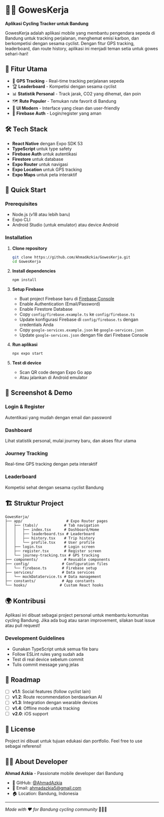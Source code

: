 # 🚴‍♂️ GowesKerja

**Aplikasi Cycling Tracker untuk Bandung**

GowesKerja adalah aplikasi mobile yang membantu pengendara sepeda di Bandung untuk tracking perjalanan, menghemat emisi karbon, dan berkompetisi dengan sesama cyclist. Dengan fitur GPS tracking, leaderboard, dan route history, aplikasi ini menjadi teman setia untuk gowes sehari-hari!

## 🌟 Fitur Utama

- 📍 **GPS Tracking** - Real-time tracking perjalanan sepeda
- 🏆 **Leaderboard** - Kompetisi dengan sesama cyclist
- 📊 **Statistik Personal** - Track jarak, CO2 yang dihemat, dan poin
- 🗺️ **Rute Populer** - Temukan rute favorit di Bandung
- 📱 **UI Modern** - Interface yang clean dan user-friendly
- 🔐 **Firebase Auth** - Login/register yang aman

## 🛠️ Tech Stack

- **React Native** dengan Expo SDK 53
- **TypeScript** untuk type safety
- **Firebase Auth** untuk autentikasi
- **Firestore** untuk database
- **Expo Router** untuk navigasi
- **Expo Location** untuk GPS tracking
- **Expo Maps** untuk peta interaktif

## 🚀 Quick Start

### Prerequisites

- Node.js (v18 atau lebih baru)
- Expo CLI
- Android Studio (untuk emulator) atau device Android

### Installation

1. **Clone repository**

   ```bash
   git clone https://github.com/AhmadAzkia/GowesKerja.git
   cd GowesKerja
   ```

2. **Install dependencies**

   ```bash
   npm install
   ```

3. **Setup Firebase**
   - Buat project Firebase baru di [Firebase Console](https://console.firebase.google.com)
   - Enable Authentication (Email/Password)
   - Enable Firestore Database
   - Copy `config/firebase.example.ts` ke `config/firebase.ts`
   - Update konfigurasi Firebase di `config/firebase.ts` dengan credentials Anda
   - Copy `google-services.example.json` ke `google-services.json`
   - Update `google-services.json` dengan file dari Firebase Console

4. **Run aplikasi**

   ```bash
   npx expo start
   ```

5. **Test di device**
   - Scan QR code dengan Expo Go app
   - Atau jalankan di Android emulator

## 📱 Screenshot & Demo

### Login & Register

Autentikasi yang mudah dengan email dan password

### Dashboard

Lihat statistik personal, mulai journey baru, dan akses fitur utama

### Journey Tracking

Real-time GPS tracking dengan peta interaktif

### Leaderboard

Kompetisi sehat dengan sesama cyclist Bandung

## 🏗️ Struktur Project

```
GowesKerja/
├── app/                    # Expo Router pages
│   ├── (tabs)/            # Tab navigation
│   │   ├── index.tsx      # Dashboard/Home
│   │   ├── leaderboard.tsx # Leaderboard
│   │   ├── history.tsx    # Trip history
│   │   └── profile.tsx    # User profile
│   ├── login.tsx          # Login screen
│   ├── register.tsx       # Register screen
│   └── journey-tracking.tsx # GPS tracking
├── components/            # Reusable components
├── config/               # Configuration files
│   └── firebase.ts       # Firebase setup
├── services/             # Data services
│   └── mockDataService.ts # Data management
├── constants/            # App constants
└── hooks/               # Custom React hooks
```

## 🌍 Kontribusi

Aplikasi ini dibuat sebagai project personal untuk membantu komunitas cycling Bandung. Jika ada bug atau saran improvement, silakan buat issue atau pull request!

### Development Guidelines

- Gunakan TypeScript untuk semua file baru
- Follow ESLint rules yang sudah ada
- Test di real device sebelum commit
- Tulis commit message yang jelas

## 📝 Roadmap

- [ ] **v1.1**: Social features (follow cyclist lain)
- [ ] **v1.2**: Route recommendation berdasarkan AI
- [ ] **v1.3**: Integration dengan wearable devices
- [ ] **v1.4**: Offline mode untuk tracking
- [ ] **v2.0**: iOS support

## 📄 License

Project ini dibuat untuk tujuan edukasi dan portfolio. Feel free to use sebagai referensi!

## 👨‍💻 About Developer

**Ahmad Azkia** - Passionate mobile developer dari Bandung

- 🔗 GitHub: [@AhmadAzkia](https://github.com/AhmadAzkia)
- 📧 Email: ahmadazkia5@gmail.com
- 🏠 Location: Bandung, Indonesia

---

_Made with ❤️ for Bandung cycling community_ 🚴‍♂️🌿
